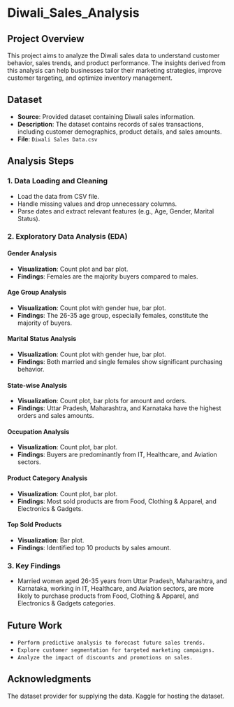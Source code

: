 # Diwali_Sales_Analysis

## Project Overview
This project aims to analyze the Diwali sales data to understand customer behavior, sales trends, and product performance. The insights derived from this analysis can help businesses tailor their marketing strategies, improve customer targeting, and optimize inventory management.

## Dataset
- **Source**: Provided dataset containing Diwali sales information.
- **Description**: The dataset contains records of sales transactions, including customer demographics, product details, and sales amounts.
- **File**: `Diwali Sales Data.csv`

## Analysis Steps
### 1. Data Loading and Cleaning
- Load the data from CSV file.
- Handle missing values and drop unnecessary columns.
- Parse dates and extract relevant features (e.g., Age, Gender, Marital Status).

### 2. Exploratory Data Analysis (EDA)
#### Gender Analysis
- **Visualization**: Count plot and bar plot.
- **Findings**: Females are the majority buyers compared to males.

#### Age Group Analysis
- **Visualization**: Count plot with gender hue, bar plot.
- **Findings**: The 26-35 age group, especially females, constitute the majority of buyers.

#### Marital Status Analysis
- **Visualization**: Count plot with gender hue, bar plot.
- **Findings**: Both married and single females show significant purchasing behavior.

#### State-wise Analysis
- **Visualization**: Count plot, bar plots for amount and orders.
- **Findings**: Uttar Pradesh, Maharashtra, and Karnataka have the highest orders and sales amounts.

#### Occupation Analysis
- **Visualization**: Count plot, bar plot.
- **Findings**: Buyers are predominantly from IT, Healthcare, and Aviation sectors.

#### Product Category Analysis
- **Visualization**: Count plot, bar plot.
- **Findings**: Most sold products are from Food, Clothing & Apparel, and Electronics & Gadgets.

#### Top Sold Products
- **Visualization**: Bar plot.
- **Findings**: Identified top 10 products by sales amount.

### 3. Key Findings
- Married women aged 26-35 years from Uttar Pradesh, Maharashtra, and Karnataka, working in IT, Healthcare, and Aviation sectors, are more likely to purchase products from Food, Clothing & Apparel, and Electronics & Gadgets categories.

## Future Work
- `Perform predictive analysis to forecast future sales trends.`
- `Explore customer segmentation for targeted marketing campaigns.`
- `Analyze the impact of discounts and promotions on sales.`

## Acknowledgments
The dataset provider for supplying the data.
Kaggle for hosting the dataset.

